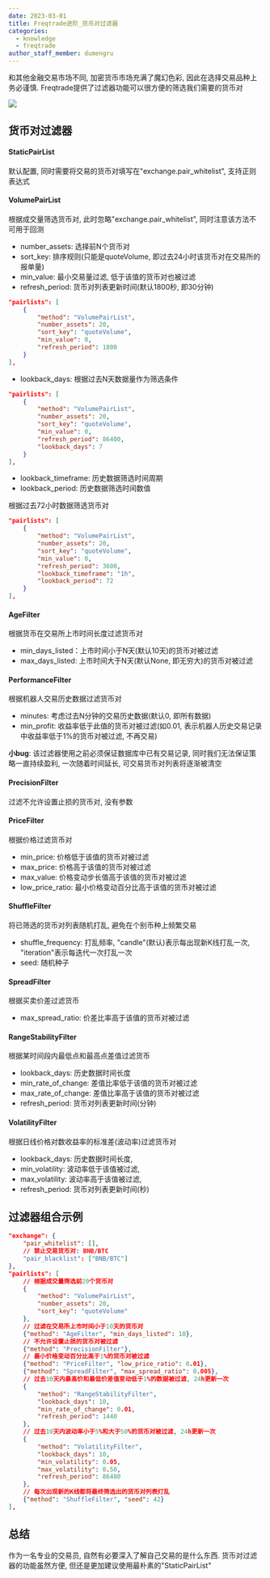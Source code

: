 ```yaml
---
date: 2023-03-01
title: Freqtrade进阶_货币对过滤器
categories:
  - knowledge
  - freqtrade
author_staff_member: dumengru
---
```


和其他金融交易市场不同, 加密货币市场充满了魔幻色彩, 因此在选择交易品种上务必谨慎. Freqtrade提供了过滤器功能可以很方便的筛选我们需要的货币对

![]({{site.baseurl}}/images/202302241114.png)

## 货币对过滤器

#### StaticPairList

默认配置, 同时需要将交易的货币对填写在"exchange.pair_whitelist", 支持正则表达式

#### VolumePairList

根据成交量筛选货币对, 此时忽略"exchange.pair_whitelist", 同时注意该方法不可用于回测

- number_assets: 选择前N个货币对
- sort_key: 排序规则(只能是quoteVolume, 即过去24小时该货币对在交易所的报单量)
- min_value: 最小交易量过滤, 低于该值的货币对也被过滤
- refresh_period: 货币对列表更新时间(默认1800秒, 即30分钟)

```json
"pairlists": [
    {
        "method": "VolumePairList",
        "number_assets": 20,
        "sort_key": "quoteVolume",
        "min_value": 0,
        "refresh_period": 1800
    }
],
```

- lookback_days: 根据过去N天数据量作为筛选条件

```json
"pairlists": [
    {
        "method": "VolumePairList",
        "number_assets": 20,
        "sort_key": "quoteVolume",
        "min_value": 0,
        "refresh_period": 86400,
        "lookback_days": 7
    }
],
```

- lookback_timeframe: 历史数据筛选时间周期
- lookback_period: 历史数据筛选时间数值

根据过去72小时数据筛选货币对

```json
"pairlists": [
    {
        "method": "VolumePairList",
        "number_assets": 20,
        "sort_key": "quoteVolume",
        "min_value": 0,
        "refresh_period": 3600,
        "lookback_timeframe": "1h",
        "lookback_period": 72
    }
],
```

#### AgeFilter

根据货币在交易所上市时间长度过滤货币对

- min_days_listed：上市时间小于N天(默认10天)的货币对被过滤
- max_days_listed: 上市时间大于N天(默认None, 即无穷大)的货币对被过滤

#### PerformanceFilter

根据机器人交易历史数据过滤货币对

- minutes: 考虑过去N分钟的交易历史数据(默认0, 即所有数据)
- min_profit: 收益率低于此值的货币对被过滤(如0.01, 表示机器人历史交易记录中收益率低于1%的货币对被过滤, 不再交易)

**小bug**: 该过滤器使用之前必须保证数据库中已有交易记录, 同时我们无法保证策略一直持续盈利, 一次随着时间延长, 可交易货币对列表将逐渐被清空

#### PrecisionFilter

过滤不允许设置止损的货币对, 没有参数

#### PriceFilter

根据价格过滤货币对

- min_price: 价格低于该值的货币对被过滤
- max_price: 价格高于该值的货币对被过滤
- max_value: 价格变动步长值高于该值的货币对被过滤
- low_price_ratio: 最小价格变动百分比高于该值的货币对被过滤

#### ShuffleFilter

将已筛选的货币对列表随机打乱, 避免在个别币种上频繁交易

- shuffle_frequency: 打乱频率, "candle"(默认)表示每出现新K线打乱一次, "iteration"表示每迭代一次打乱一次
- seed: 随机种子

#### SpreadFilter

根据买卖价差过滤货币

- max_spread_ratio: 价差比率高于该值的货币对被过滤


#### RangeStabilityFilter

根据某时间段内最低点和最高点差值过滤货币

- lookback_days: 历史数据时间长度
- min_rate_of_change: 差值比率低于该值的货币对被过滤
- max_rate_of_change: 差值比率高于该值的货币对被过滤
- refresh_period: 货币对列表更新时间(分钟)

#### VolatilityFilter

根据日线价格对数收益率的标准差(波动率)过滤货币对

- lookback_days: 历史数据时间长度,
- min_volatility: 波动率低于该值被过滤,
- max_volatility: 波动率高于该值被过滤,
- refresh_period: 货币对列表更新时间(秒)

## 过滤器组合示例

```json
"exchange": {
    "pair_whitelist": [],
    // 禁止交易货币对: BNB/BTC
    "pair_blacklist": ["BNB/BTC"]
},
"pairlists": [
    // 根据成交量筛选前20个货币对
    {
        "method": "VolumePairList",
        "number_assets": 20,
        "sort_key": "quoteVolume"
    },
    // 过滤在交易所上市时间小于10天的货币对
    {"method": "AgeFilter", "min_days_listed": 10},
    // 不允许设置止损的货币对被过滤
    {"method": "PrecisionFilter"},
    // 最小价格变动百分比高于1%的货币对被过滤
    {"method": "PriceFilter", "low_price_ratio": 0.01},
    {"method": "SpreadFilter", "max_spread_ratio": 0.005},
    // 过去10天内最高价和最低价差值变动低于1%的数据被过滤, 24h更新一次
    {
        "method": "RangeStabilityFilter",
        "lookback_days": 10,
        "min_rate_of_change": 0.01,
        "refresh_period": 1440
    },
    // 过去10天内波动率小于5%和大于50%的货币对被过滤, 24h更新一次
    {
        "method": "VolatilityFilter",
        "lookback_days": 10,
        "min_volatility": 0.05,
        "max_volatility": 0.50,
        "refresh_period": 86400
    },
    // 每次出现新的K线都将最终筛选出的货币对列表打乱 
    {"method": "ShuffleFilter", "seed": 42}
],
```

## 总结

作为一名专业的交易员, 自然有必要深入了解自己交易的是什么东西. 货币对过滤器的功能虽然方便, 但还是更加建议使用最朴素的"StaticPairList"

